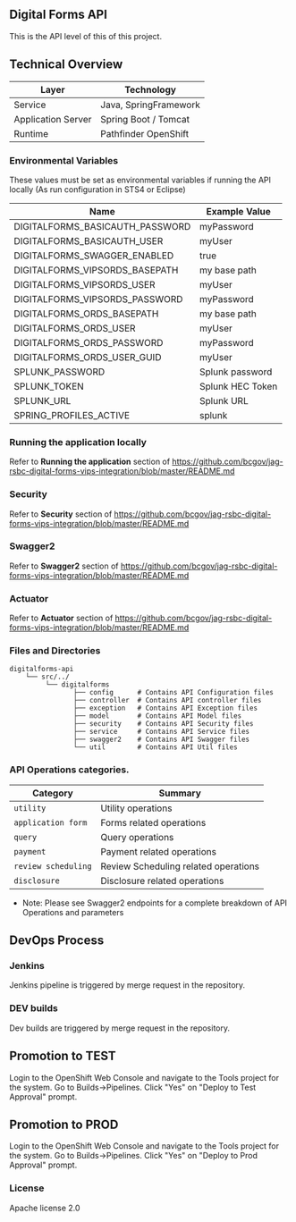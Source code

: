 ## Digital Forms API

This is the API level of this of this project.

## Technical Overview

| Layer              | Technology            |
| ------------------ | --------------------- |
| Service            | Java, SpringFramework |
| Application Server | Spring Boot / Tomcat  |
| Runtime            | Pathfinder OpenShift  |

### Environmental Variables

These values must be set as environmental variables if running the API locally (As run configuration in STS4 or Eclipse)

| Name                            | Example Value    |
| ------------------------------- | ---------------- |
| DIGITALFORMS_BASICAUTH_PASSWORD | myPassword       |
| DIGITALFORMS_BASICAUTH_USER     | myUser           |
| DIGITALFORMS_SWAGGER_ENABLED    | true             |
| DIGITALFORMS_VIPSORDS_BASEPATH  | my base path     |
| DIGITALFORMS_VIPSORDS_USER      | myUser           |
| DIGITALFORMS_VIPSORDS_PASSWORD  | myPassword       |
| DIGITALFORMS_ORDS_BASEPATH      | my base path     |
| DIGITALFORMS_ORDS_USER          | myUser           |
| DIGITALFORMS_ORDS_PASSWORD      | myPassword       |
| DIGITALFORMS_ORDS_USER_GUID     | myUser           |
| SPLUNK_PASSWORD                 | Splunk password  |
| SPLUNK_TOKEN                    | Splunk HEC Token |
| SPLUNK_URL                      | Splunk URL       |
| SPRING_PROFILES_ACTIVE          | splunk           |

### Running the application locally

Refer to **Running the application** section of https://github.com/bcgov/jag-rsbc-digital-forms-vips-integration/blob/master/README.md

### Security

Refer to **Security** section of https://github.com/bcgov/jag-rsbc-digital-forms-vips-integration/blob/master/README.md

### Swagger2

Refer to **Swagger2** section of https://github.com/bcgov/jag-rsbc-digital-forms-vips-integration/blob/master/README.md

### Actuator

Refer to **Actuator** section of https://github.com/bcgov/jag-rsbc-digital-forms-vips-integration/blob/master/README.md

### Files and Directories

```
digitalforms-api
    └── src/../
	     └── digitalforms
				├── config 		# Contains API Configuration files
				├── controller 	# Contains API controller files
				├── exception 	# Contains API Exception files
				├── model 		# Contains API Model files
				├── security 	# Contains API Security files
				├── service 	# Contains API Service files
				├── swagger2 	# Contains API Swagger files
				└── util 		# Contains API Util files
```

### API Operations categories.

| Category            | Summary                              |
| ------------------- | ------------------------------------ |
| `utility`           | Utility operations                   |
| `application form`  | Forms related operations             |
| `query`             | Query operations                     |
| `payment`           | Payment related operations           |
| `review scheduling` | Review Scheduling related operations |
| `disclosure`        | Disclosure related operations        |

- Note: Please see Swagger2 endpoints for a complete breakdown of API Operations and
  parameters

## DevOps Process

### Jenkins

Jenkins pipeline is triggered by merge request in the repository.

### DEV builds

Dev builds are triggered by merge request in the repository.

## Promotion to TEST

Login to the OpenShift Web Console and navigate to the Tools project for the system. Go to Builds->Pipelines. Click "Yes" on "Deploy to Test Approval" prompt.

## Promotion to PROD

Login to the OpenShift Web Console and navigate to the Tools project for the system. Go to Builds->Pipelines. Click "Yes" on "Deploy to Prod Approval" prompt.

### License

Apache license 2.0
